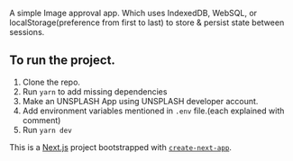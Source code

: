A simple Image approval app. Which uses IndexedDB, WebSQL, or localStorage(preference from first to last) to store & persist state between sessions.
## To run the project.
1. Clone the repo.
2. Run `yarn` to add missing dependencies
3. Make an UNSPLASH App using UNSPLASH developer account.
4. Add environment variables mentioned in `.env` file.(each explained with comment)
5. Run `yarn dev`


This is a [Next.js](https://nextjs.org/) project bootstrapped with [`create-next-app`](https://github.com/vercel/next.js/tree/canary/packages/create-next-app).

